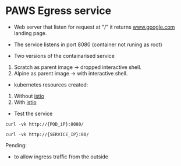 # PAWS Egress service

- Web server that listen for request at "/" it returns www.google.com landing page.

- The service listens in port 8080 (container not runing as root)
- Two versions of the containarised service

1. Scratch as parent image -> dropped interactive shell.
2. Alpine as parent image -> with interactive shell.

- kubernetes resources created:

1. Without [istio](pegress.yaml)
2. With [istio](pegress-istio.yaml)

- Test the service

```
curl -vk http://{POD_iP}:8080/

curl -vk http://{SERVICE_IP}:80/
```


Pending:

- to allow ingress traffic from the outside

